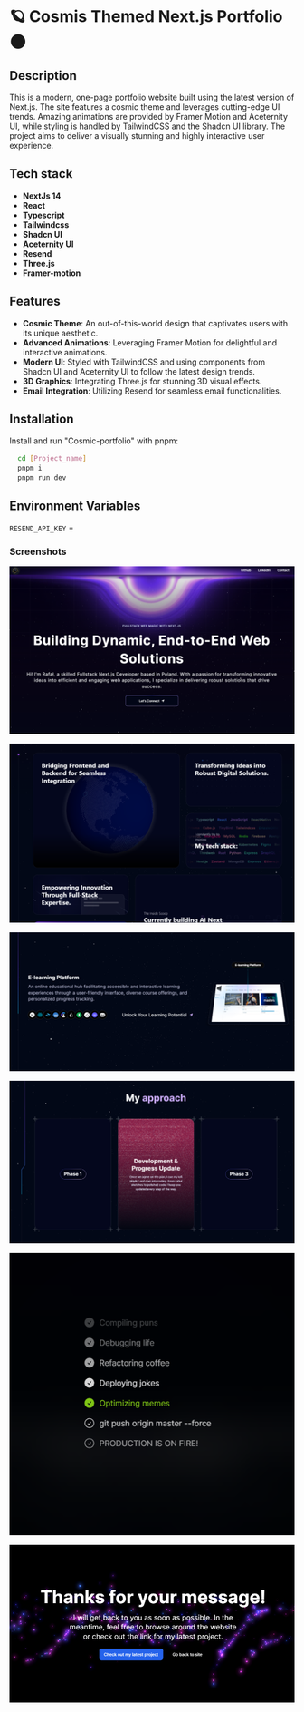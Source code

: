 # 🪐 Cosmis Themed Next.js Portfolio 🌑

## Description

This is a modern, one-page portfolio website built using the latest version of Next.js. The site features a cosmic theme and leverages cutting-edge UI trends. Amazing animations are provided by Framer Motion and Aceternity UI, while styling is handled by TailwindCSS and the Shadcn UI library. The project aims to deliver a visually stunning and highly interactive user experience.

## Tech stack

- **NextJs 14**
- **React**
- **Typescript**
- **Tailwindcss**
- **Shadcn UI**
- **Aceternity UI**
- **Resend**
- **Three.js**
- **Framer-motion**

## Features

- **Cosmic Theme**: An out-of-this-world design that captivates users with its unique aesthetic.
- **Advanced Animations**: Leveraging Framer Motion for delightful and interactive animations.
- **Modern UI**: Styled with TailwindCSS and using components from Shadcn UI and Aceternity UI to follow the latest design trends.
- **3D Graphics**: Integrating Three.js for stunning 3D visual effects.
- **Email Integration**: Utilizing Resend for seamless email functionalities.

## Installation

Install and run "Cosmic-portfolio" with pnpm:

```bash
  cd [Project_name]
  pnpm i
  pnpm run dev
```

## Environment Variables

`RESEND_API_KEY` =

### Screenshots

![App Screenshot](https://raw.githubusercontent.com/RiP3rQ/Portfolio-Next-v3/main/public/screens/1.png?token=GHSAT0AAAAAACPABZMBNTL3DSXL2GPNVKXGZUFZLHQ)

![App Screenshot](https://raw.githubusercontent.com/RiP3rQ/Portfolio-Next-v3/main/public/screens/2.png?token=GHSAT0AAAAAACPABZMACI7XM6CLOQ77GBLEZUFZLXQ)

![App Screenshot](https://raw.githubusercontent.com/RiP3rQ/Portfolio-Next-v3/main/public/screens/3.png?token=GHSAT0AAAAAACPABZMB3GLHXLTUDNH56A7WZUFZLZA)

![App Screenshot](https://raw.githubusercontent.com/RiP3rQ/Portfolio-Next-v3/main/public/screens/4.png?token=GHSAT0AAAAAACPABZMADNOZWIY7WKV7IY44ZUFZL2Q)

![App Screenshot](https://raw.githubusercontent.com/RiP3rQ/Portfolio-Next-v3/main/public/screens/5.png?token=GHSAT0AAAAAACPABZMBBUK4A5KMWA2R4QYCZUFZL5Q)

![App Screenshot](https://raw.githubusercontent.com/RiP3rQ/Portfolio-Next-v3/main/public/screens/6.png?token=GHSAT0AAAAAACPABZMATOETT72EIOZSUEUOZUFZL6Q)
